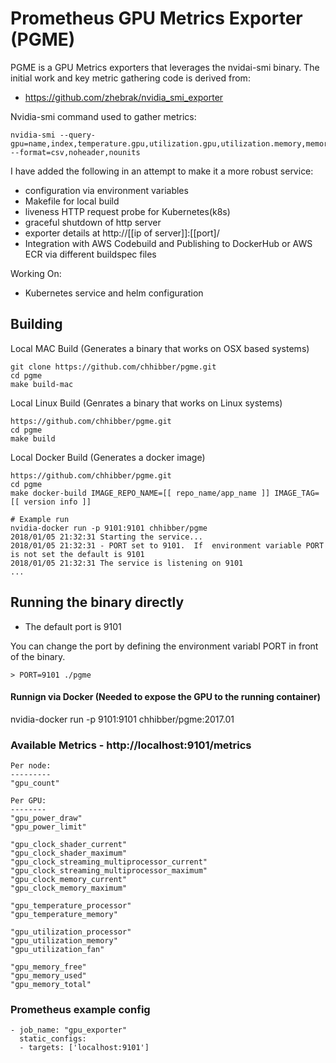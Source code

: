 # Prometheus GPU Metrics Exporter (PGME)

PGME is a GPU Metrics exporters that leverages the nvidai-smi binary.  The initial work and key metric gathering code is
derived from:

 * https://github.com/zhebrak/nvidia_smi_exporter

Nvidia-smi command used to gather metrics:
```
nvidia-smi --query-gpu=name,index,temperature.gpu,utilization.gpu,utilization.memory,memory.total,memory.free,memory.used --format=csv,noheader,nounits
```

I have added the  following in an attempt to make it a more robust service:
* configuration via environment variables
* Makefile for local build
* liveness HTTP request probe for Kubernetes(k8s)
* graceful shutdown of http server
* exporter details at http://[[ip of server]]:[[port]/
* Integration with AWS Codebuild and Publishing to DockerHub or AWS ECR via different buildspec files

Working On:
* Kubernetes service and helm configuration


## Building

Local MAC Build (Generates a binary that works on OSX based systems)
```
git clone https://github.com/chhibber/pgme.git
cd pgme
make build-mac
```

Local Linux Build (Genrates a binary that works on Linux systems)
```
https://github.com/chhibber/pgme.git
cd pgme
make build
```

Local Docker Build (Generates a docker image)
```
https://github.com/chhibber/pgme.git
cd pgme
make docker-build IMAGE_REPO_NAME=[[ repo_name/app_name ]] IMAGE_TAG=[[ version info ]]

# Example run
nvidia-docker run -p 9101:9101 chhibber/pgme
2018/01/05 21:32:31 Starting the service...
2018/01/05 21:32:31 - PORT set to 9101.  If  environment variable PORT is not set the default is 9101
2018/01/05 21:32:31 The service is listening on 9101
...
```

## Running the binary directly
* The default port is 9101

You can change the port by defining the environment variabl PORT in front of the binary.
```
> PORT=9101 ./pgme
```

#### Runnign via Docker (Needed to expose the GPU to the running container)
nvidia-docker run -p 9101:9101 chhibber/pgme:2017.01


### Available Metrics - http://localhost:9101/metrics
```
Per node:
---------
"gpu_count"

Per GPU:
--------
"gpu_power_draw"
"gpu_power_limit"

"gpu_clock_shader_current"
"gpu_clock_shader_maximum"
"gpu_clock_streaming_multiprocessor_current"
"gpu_clock_streaming_multiprocessor_maximum"
"gpu_clock_memory_current"
"gpu_clock_memory_maximum"

"gpu_temperature_processor"
"gpu_temperature_memory"

"gpu_utilization_processor"
"gpu_utilization_memory"
"gpu_utilization_fan"

"gpu_memory_free"
"gpu_memory_used"
"gpu_memory_total"
```

### Prometheus example config

```
- job_name: "gpu_exporter"
  static_configs:
  - targets: ['localhost:9101']
```

